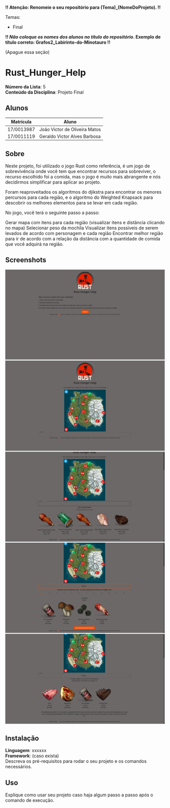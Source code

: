 **!! Atenção: Renomeie o seu repositório para (Tema)_(NomeDoProjeto). !!** 

Temas:
 - Final 
 
 **!! *Não coloque os nomes dos alunos no título do repositório*. Exemplo de título correto: Grafos2_Labirinto-do-Minotauro !!**
 
 (Apague essa seção)

# Rust_Hunger_Help

**Número da Lista**: 5<br>
**Conteúdo da Disciplina**: Projeto Final <br>

## Alunos

| Matrícula  | Aluno                         |
| ---------- | ----------------------------- |
| 17/0013987 | João Victor de Oliveira Matos |
| 17/0011119 | Geraldo Victor Alves Barbosa  |

## Sobre 
Neste projeto, foi utilizado o jogo Rust como referência, é um jogo de sobrevivência onde você tem que encontrar recursos para sobreviver, o recurso escolhido foi a comida, mas o jogo é muito mais abrangente e nós decidirmos simplificar para aplicar ao projeto.

Foram reaproveitados os algoritmos do djikstra para encontrar os menores percursos para cada região, e o algoritmo do Weighted Knapsack para descobrir os melhores elementos para se levar em cada região.

No jogo, você terá o seguinte passo a passo:

Gerar mapa com itens para cada região (visualizar itens e distância clicando no mapa)
Selecionar peso da mochila
Visualizar itens possíveis de serem levados de acordo com personagem e cada região
Encontrar melhor região para ir de acordo com a relação da distância com a quantidade de comida que você adquirá na região.

## Screenshots
![Screenshot 1](https://github.com/projeto-de-algoritmos/Final_Rust_Hunger_Help/blob/master/screenshots/Captura%20de%20tela%20de%202023-02-06%2012-08-31.png?raw=true)
![Screenshot 2](https://github.com/projeto-de-algoritmos/Final_Rust_Hunger_Help/blob/master/screenshots/Captura%20de%20tela%20de%202023-02-06%2012-08-38.png?raw=true)
![Screenshot 3](https://github.com/projeto-de-algoritmos/Final_Rust_Hunger_Help/blob/master/screenshots/Captura%20de%20tela%20de%202023-02-06%2012-08-42.png?raw=true)
![Screenshot 4](https://github.com/projeto-de-algoritmos/Final_Rust_Hunger_Help/blob/master/screenshots/Captura%20de%20tela%20de%202023-02-06%2012-08-47.png?raw=true)
![Screenshot 5](https://github.com/projeto-de-algoritmos/Final_Rust_Hunger_Help/blob/master/screenshots/Captura%20de%20tela%20de%202023-02-06%2012-08-54.png?raw=true)



## Instalação 
**Linguagem**: xxxxxx<br>
**Framework**: (caso exista)<br>
Descreva os pré-requisitos para rodar o seu projeto e os comandos necessários.

## Uso 
Explique como usar seu projeto caso haja algum passo a passo após o comando de execução.




